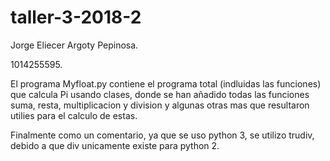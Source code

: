 # taller-3-2018-2
Jorge Eliecer Argoty Pepinosa.

1014255595.

El programa Myfloat.py contiene el programa total (indluidas las funciones) que calcula Pi usando clases, donde se han añadido todas las funciones suma, resta, multiplicacion y division y algunas otras mas que resultaron utilies para el calculo de estas. 

Finalmente como un comentario, ya que se uso python 3, se utilizo trudiv, debido a que div unicamente existe para python 2.
